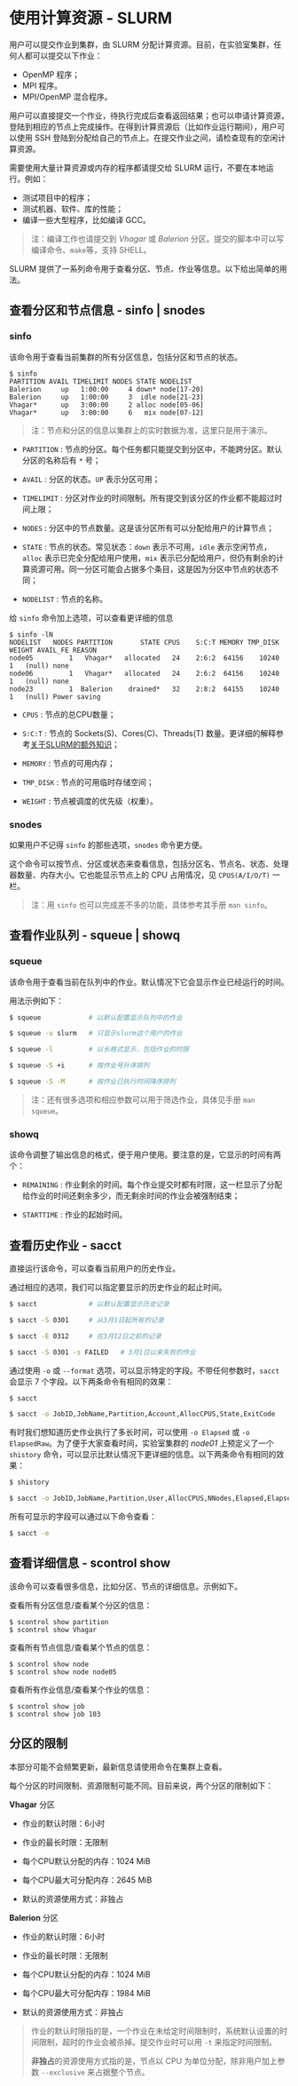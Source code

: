 # 使用计算资源 - SLURM

用户可以提交作业到集群，由 SLURM 分配计算资源。目前，在实验室集群，任何人都可以提交以下作业：

- OpenMP 程序；
- MPI 程序。
- MPI/OpenMP 混合程序。

用户可以直接提交一个作业，待执行完成后查看返回结果；也可以申请计算资源，登陆到相应的节点上完成操作。在得到计算资源后（比如作业运行期间），用户可以使用 SSH 登陆到分配给自己的节点上。在提交作业之间，请检查现有的空闲计算资源。

需要使用大量计算资源或内存的程序都请提交给 SLURM 运行，不要在本地运行。例如：

- 测试项目中的程序；
- 测试机器、软件、库的性能；
- 编译一些大型程序，比如编译 GCC。

> 注：编译工作也请提交到 *Vhagar* 或 *Balerion* 分区。提交的脚本中可以写编译命令、`make`等，支持 SHELL。

SLURM 提供了一系列命令用于查看分区、节点、作业等信息。以下给出简单的用法。

## 查看分区和节点信息 - sinfo | snodes

### sinfo

该命令用于查看当前集群的所有分区信息，包括分区和节点的状态。

```
$ sinfo
PARTITION AVAIL TIMELIMIT NODES STATE NODELIST
Balerion     up   1:00:00     4	down* node[17-20]
Balerion     up   1:00:00     3	 idle node[21-23]
Vhagar*      up   3:00:00     2	alloc node[05-06]
Vhagar*      up   3:00:00     6	  mix node[07-12]
```

> 注：节点和分区的信息以集群上的实时数据为准，这里只是用于演示。

- `PARTITION` : 节点的分区。每个任务都只能提交到分区中，不能跨分区。默认分区的名称后有 `*` 号；

- `AVAIL` : 分区的状态。`UP` 表示分区可用；

- `TIMELIMIT` : 分区对作业的时间限制。所有提交到该分区的作业都不能超过时间上限；

- `NODES` : 分区中的节点数量。这是该分区所有可以分配给用户的计算节点；

- `STATE` : 节点的状态。常见状态：`down` 表示不可用，`idle` 表示空闲节点，`alloc` 表示已完全分配给用户使用，`mix` 表示已分配给用户，但仍有剩余的计算资源可用。同一分区可能会占据多个条目，这是因为分区中节点的状态不同；

- `NODELIST` : 节点的名称。

给 `sinfo` 命令加上选项，可以查看更详细的信息
```
$ sinfo -lN
NODELIST   NODES PARTITION       STATE CPUS    S:C:T MEMORY TMP_DISK WEIGHT AVAIL_FE REASON              
node05         1   Vhagar*   allocated   24    2:6:2  64156    10240      1   (null) none
node06         1   Vhagar*   allocated   24    2:6:2  64156    10240      1   (null) none
node23         1  Balerion    drained*   32    2:8:2  64155    10240      1   (null) Power saving
```

- `CPUS` : 节点的总CPU数量；

- `S:C:T` : 节点的 Sockets(S)、Cores(C)、Threads(T) 数量。更详细的解释参考[关于SLURM的额外知识](zh-cn\04-slurm\05-slurm-understand)；

- `MEMORY` : 节点的可用内存；

- `TMP_DISK` : 节点的可用临时存储空间；

- `WEIGHT` : 节点被调度的优先级（权重）。

### snodes

如果用户不记得 `sinfo` 的那些选项，`snodes` 命令更方便。

这个命令可以按节点、分区或状态来查看信息，包括分区名、节点名、状态、处理器数量、内存大小。它也能显示节点上的 CPU 占用情况，见 `CPUS(A/I/O/T)` 一栏。

> 注：用 `sinfo` 也可以完成差不多的功能，具体参考其手册 `man sinfo`。


## 查看作业队列 - squeue | showq

### squeue

该命令用于查看当前在队列中的作业。默认情况下它会显示作业已经运行的时间。

用法示例如下：

```bash
$ squeue            # 以默认配置显示队列中的作业

$ squeue -u slurm   # 只显示slurm这个用户的作业

$ squeue -l         # 以长格式显示，包括作业的时限

$ squeue -S +i      # 按作业号升序排列

$ squeue -S -M      # 按作业已执行时间降序排列
```

> 注：还有很多选项和相应参数可以用于筛选作业，具体见手册 `man squeue`。

### showq

该命令调整了输出信息的格式，便于用户使用。要注意的是，它显示的时间有两个：

- `REMAINING` : 作业剩余的时间。每个作业提交时都有时限，这一栏显示了分配给作业的时间还剩余多少，而无剩余时间的作业会被强制结束；

- `STARTTIME` : 作业的起始时间。

## 查看历史作业 - sacct

直接运行该命令，可以查看当前用户的历史作业。

通过相应的选项，我们可以指定要显示的历史作业的起止时间。

```bash
$ sacct             # 以默认配置显示历史记录

$ sacct -S 0301     # 从3月1日起所有的记录

$ sacct -E 0312     # 在3月12日之前的记录

$ sacct -S 0301 -s FAILED   # 3月1日以来失败的作业
```

通过使用 `-o` 或 `--format` 选项，可以显示特定的字段。不带任何参数时，`sacct` 会显示 7 个字段。以下两条命令有相同的效果：

```bash
$ sacct

$ sacct -o JobID,JobName,Partition,Account,AllocCPUS,State,ExitCode
```

有时我们想知道历史作业执行了多长时间，可以使用 `-o Elapsed` 或 `-o ElapsedRaw`。为了便于大家查看时间，实验室集群的 *node01* 上预定义了一个 `shistory` 命令，可以显示比默认情况下更详细的信息。以下两条命令有相同的效果：

```bash
$ shistory

$ sacct -o JobID,JobName,Partition,User,AllocCPUS,NNodes,Elapsed,ElapsedRaw,CPUTime,CPUTimeRaw,State
```

所有可显示的字段可以通过以下命令查看：

```bash
$ sacct -e
```

## 查看详细信息 - scontrol show

该命令可以查看很多信息，比如分区、节点的详细信息。示例如下。

查看所有分区信息/查看某个分区的信息：

```
$ scontrol show partition
$ scontrol show Vhagar
```

查看所有节点信息/查看某个节点的信息：

```
$ scontrol show node
$ scontrol show node node05
```

查看所有作业信息/查看某个作业的信息：

```
$ scontrol show job
$ scontrol show job 103
```

## 分区的限制

本部分可能不会频繁更新，最新信息请使用命令在集群上查看。

每个分区的时间限制、资源限制可能不同。目前来说，两个分区的限制如下：

**Vhagar** 分区

- 作业的默认时限：6小时

- 作业的最长时限：无限制

- 每个CPU默认分配的内存：1024 MiB

- 每个CPU最大可分配内存：2645 MiB

- 默认的资源使用方式：非独占

**Balerion** 分区

- 作业的默认时限：6小时

- 作业的最长时限：无限制

- 每个CPU默认分配的内存：1024 MiB

- 每个CPU最大可分配内存：1984 MiB

- 默认的资源使用方式：非独占

> 作业的默认时限指的是，一个作业在未给定时间限制时，系统默认设置的时间限制，超时的作业会被杀掉。提交作业时可以用 `-t` 来指定时间限制。
>
> **非独占**的资源使用方式指的是，节点以 CPU 为单位分配，除非用户加上参数 `--exclusive` 来占据整个节点。
